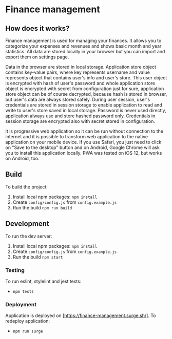 # Finance management

## How does it works?

Finance management is used for managing your finances. It allows you to categorize your expenses
and revenues and shows basic month and year statistics. All data are stored locally in your
browser but you can import and export them on settings page.

Data in the browser are stored in local storage. Application store object contains key-value pairs,
where key represents username and value represents object that contains user's info and user's
store. This user object is encrypted with hash of user's password and whole application store
object is encrypted with secret from configuration just for sure, application store object can
be of course decrypted, because hash is stored in browser, but user's data are always stored safely.
During user session, user's credentials are stored in session storage to enable application to read
and write to user's store saved in local storage. Password is never used directly, application
always use and store hashed password only. Credentials in session storage are encrypted also with
secret stored in configuration.

It is progressive web application so it can be run without connection to the internet and it is
possible to transform web application to the native application on your mobile device. If you
use Safari, you just need to click on "Save to the desktop" button and on Android, Google Chrome
will ask you to install this application locally. PWA was tested on iOS 12, but works on Android,
too.


## Build

To build the project:

1. Install local npm packages: `npm install`
2. Create `config/config.js` from `config.example.js`
3. Run the build `npm run build`

## Development

To run the dev server:

1. Install local npm packages: `npm install`
2. Create `config/config.js` from `config.example.js`
3. Run the build `npm start`

### Testing

To run eslint, stylelint and jest tests:

* `npm tests`

### Deployment

Application is deployed on [https://finance-management.surge.sh/]. To redeploy application:

* `npm run surge`